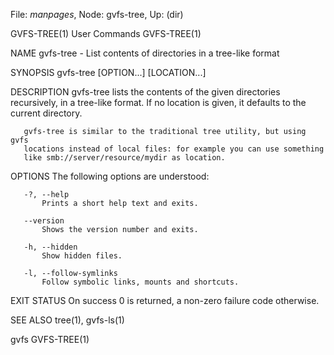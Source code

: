 File: *manpages*,  Node: gvfs-tree,  Up: (dir)

GVFS-TREE(1)                     User Commands                    GVFS-TREE(1)



NAME
       gvfs-tree - List contents of directories in a tree-like format

SYNOPSIS
       gvfs-tree [OPTION...] [LOCATION...]

DESCRIPTION
       gvfs-tree lists the contents of the given directories recursively, in a
       tree-like format. If no location is given, it defaults to the current
       directory.

       gvfs-tree is similar to the traditional tree utility, but using gvfs
       locations instead of local files: for example you can use something
       like smb://server/resource/mydir as location.

OPTIONS
       The following options are understood:

       -?, --help
           Prints a short help text and exits.

       --version
           Shows the version number and exits.

       -h, --hidden
           Show hidden files.

       -l, --follow-symlinks
           Follow symbolic links, mounts and shortcuts.

EXIT STATUS
       On success 0 is returned, a non-zero failure code otherwise.

SEE ALSO
       tree(1), gvfs-ls(1)



gvfs                                                              GVFS-TREE(1)
